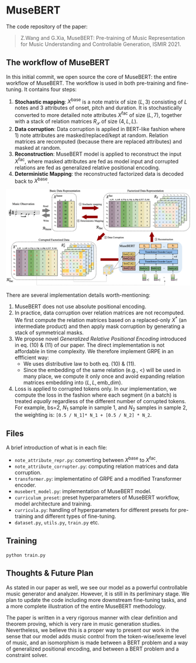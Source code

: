 # MuseBERT

The code repository of the paper: 

> Z.Wang and G.Xia, MuseBERT: Pre-training of Music Representation for Music Understanding and Controllable Generation, ISMIR 2021.



## The workflow of MuseBERT

In this initial commit, we open source the core of MuseBERT: the entire workflow of MuseBERT. The workflow is used in both pre-training and fine-tuning. It contains four steps:

1. **Stochastic mapping**: $X^\text{base}$ is a note matrix of size $(L, 3)$ consisting of $L$ notes and $3$ attributes of onset, pitch and duration. It is stochastically converted to more detailed note attributes $X^{\text{fac}}$ of size $(L, 7)$, together with a stack of relation matrices $R_\mathcal{S}$ of size $(4, L, L)$.
2. **Data corruption**: Data corruption is applied in BERT-like fashion where 1) note attributes are masked/replaced/kept at random. Relation matrices are recomputed (because there are replaced attributes) and masked at random.
3. **Reconstruction**: MuseBERT model is applied to reconstruct the input $X^\text{fac}$, where masked attributes are fed as model input and corrupted relations are fed as generalized relative positional encoding.
4. **Deterministic Mapping**: the reconstructed factorized data is decoded back to $X^\text{base}$.

![workflow](./figs/workflow.png)



There are several implementation details worth-mentioning:

1. MuseBERT does not use absolute positional encoding.
2. In practice, data corruption over relation matrices are not recomputed. We first compute the relation matrices based on a replaced-only $X^*$ (an intermediate product) and then apply mask corruption by generating a stack of symmetrical masks.
3. We propose novel *Generalized Relative Positional Encoding* introduced in eq. (10) & (11) of our paper. The direct implementation is not affordable in time complexity. We therefore implement GRPE in an effficient way:
   * We uses distributive law to both eq. (10) & (11).
   * Since the embedding of the same relation (e.g., $<$) will be used in many place, we compute it only once and avoid expanding relation matrices embedding into $(L, L, \text{emb_dim})$.
4. Loss is applied to corrupted tokens only. In our implementation, we compute the loss in the fashion where each segment (in a batch) is treated *equally* regardless of the different number of corrupted tokens. For example, bs=2, $N_1$ sample in sample 1, and $N_2$ samples in sample 2, the weighting is: `[0.5 / N_1]* N_1 + [0.5 / N_2] * N_2`.



## Files

A brief introduction of what is in each file:

* `note_attribute_repr.py`: converting between $X^\text{base}$ to $X^\text{fac}$.
* `note_attribute_corrupter.py`: computing relation matrices and data corruption.
* `transformer.py`: implementatino of GRPE and a modified Transformer encoder.
* `musebert_model.py`: implementation of MuseBERT model.
* `curriculum_preset`: preset hyperparameters of MuseBERT workflow, model architecture and training.
* `curricula.py`: handling of hyperparameters for different presets for pre-training and different types of fine-tuning.
* `dataset.py`, `utils.py`, `train.py` etc.



## Training

```(python)
python train.py
```



## Thoughts & Future Plan

As stated in our paper as well, we see our model as a powerful controllable music generator and analyzer. However, it is still in its perliminary stage. We plan to update the code including more downstream fine-tuning tasks, and a more complete illustration of the entire MuseBERT methodology. 

The paper is written in a very rigorous manner with clear definition and theorem proving, which is very rare in music generation studies. Nevertheless, we believe this is a proper way to present our work in the  sense that our model adds music control from the token-wise/lexeme level of music, and an isomorphism is made between a BERT problem and a way of generalized positional encoding, and between a BERT problem and a constraint solver.

